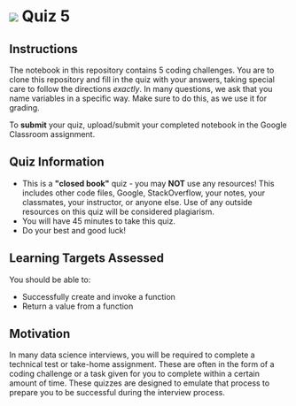 # ![](https://ga-dash.s3.amazonaws.com/production/assets/logo-9f88ae6c9c3871690e33280fcf557f33.png) Quiz 5

## Instructions
The notebook in this repository contains 5 coding challenges. You are to clone this repository and fill in the quiz with your answers, taking special care to follow the directions _exactly_. In many questions, we ask that you name variables in a specific way. Make sure to do this, as we use it for grading.

To **submit** your quiz, upload/submit your completed notebook in the Google Classroom assignment.

## Quiz Information
- This is a **"closed book"** quiz - you may **NOT** use any resources! This includes other code files, Google, StackOverflow, your notes, your classmates, your instructor, or anyone else. Use of any outside resources on this quiz will be considered plagiarism.
- You will have 45 minutes to take this quiz.
- Do your best and good luck!

## Learning Targets Assessed
You should be able to:
- Successfully create and invoke a function
- Return a value from a function

## Motivation
In many data science interviews, you will be required to complete a technical test or take-home assignment. These are often in the form of a coding challenge or a task given for you to complete within a certain amount of time. These quizzes are designed to emulate that process to prepare you to be successful during the interview process.
